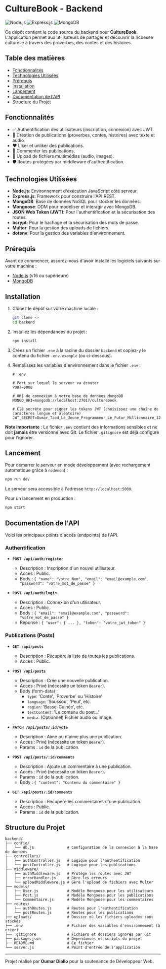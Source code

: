# CultureBook - Backend

![Node.js](https://img.shields.io/badge/Node.js-339933?style=for-the-badge&logo=nodedotjs&logoColor=white)
![Express.js](https://img.shields.io/badge/Express.js-000000?style=for-the-badge&logo=express&logoColor=white)
![MongoDB](https://img.shields.io/badge/MongoDB-4EA94B?style=for-the-badge&logo=mongodb&logoColor=white)

Ce dépôt contient le code source du backend pour **CultureBook**. L'application permet aux utilisateurs de partager et découvrir la richesse culturelle à travers des proverbes, des contes et des histoires.

## Table des matières

- [Fonctionnalités](#fonctionnalités)
- [Technologies Utilisées](#technologies-utilisées)
- [Prérequis](#prérequis)
- [Installation](#installation)
- [Lancement](#lancement)
- [Documentation de l'API](#documentation-de-lapi)
- [Structure du Projet](#structure-du-projet)

## Fonctionnalités

- ✅ Authentification des utilisateurs (inscription, connexion) avec JWT.
- 📝 Création de publications (proverbes, contes, histoires) avec texte et audio.
- ❤️ Liker et unliker des publications.
- 💬 Commenter les publications.
- 📂 Upload de fichiers multimédias (audio, images).
- 🛡️ Routes protégées par middleware d'authentification.

## Technologies Utilisées

- **Node.js**: Environnement d'exécution JavaScript côté serveur.
- **Express.js**: Framework pour construire l'API REST.
- **MongoDB**: Base de données NoSQL pour stocker les données.
- **Mongoose**: ODM pour modéliser et interagir avec MongoDB.
- **JSON Web Token (JWT)**: Pour l'authentification et la sécurisation des routes.
- **bcrypt**: Pour le hachage et la sécurisation des mots de passe.
- **Multer**: Pour la gestion des uploads de fichiers.
- **dotenv**: Pour la gestion des variables d'environnement.

## Prérequis

Avant de commencer, assurez-vous d'avoir installé les logiciels suivants sur votre machine :
- [Node.js](https://nodejs.org/en/) (v16 ou supérieure)
- [MongoDB](https://www.mongodb.com/try/download/community)

## Installation

1.  Clonez le dépôt sur votre machine locale :
    ```bash
    git clone <>
    cd backend
    ```

2.  Installez les dépendances du projet :
    ```bash
    npm install
    ```

3.  Créez un fichier `.env` à la racine du dossier `backend` et copiez-y le contenu du fichier `.env.example` (ou ci-dessous).

4.  Remplissez les variables d'environnement dans le fichier `.env` :
    ```
    # .env

    # Port sur lequel le serveur va écouter
    PORT=5000

    # URI de connexion à votre base de données MongoDB
    MONGO_URI=mongodb://localhost:27017/culturebook

    # Clé secrète pour signer les tokens JWT (choisissez une chaîne de caractères longue et aléatoire)
    JWT_SECRET=Oumar_Taod_Le_Jeune_Programmeur_Le_Futur_Millionnaire_123_Oumarthekin
    ```

**Note importante** : Le fichier `.env` contient des informations sensibles et ne doit **jamais** être versionné avec Git. Le fichier `.gitignore` est déjà configuré pour l'ignorer.

## Lancement

Pour démarrer le serveur en mode développement (avec rechargement automatique grâce à `nodemon`) :

```bash
npm run dev
```

Le serveur sera accessible à l'adresse `http://localhost:5000`.

Pour un lancement en production :

```bash
npm start
```

## Documentation de l'API

Voici les principaux points d'accès (endpoints) de l'API.

### Authentification

*   **`POST /api/auth/register`**
    *   Description : Inscription d'un nouvel utilisateur.
    *   Accès : Public.
    *   Body : `{ "name": "Votre Nom", "email": "email@example.com", "password": "votre_mot_de_passe" }`

*   **`POST /api/auth/login`**
    *   Description : Connexion d'un utilisateur.
    *   Accès : Public.
    *   Body : `{ "email": "email@example.com", "password": "votre_mot_de_passe" }`
    *   Réponse : `{ "user": { ... }, "token": "votre_jwt_token" }`

### Publications (Posts)

*   **`GET /api/posts`**
    *   Description : Récupère la liste de toutes les publications.
    *   Accès : Public.

*   **`POST /api/posts`**
    *   Description : Crée une nouvelle publication.
    *   Accès : Privé (nécessite un token `Bearer`).
    *   Body (form-data) :
        *   `type`: 'Conte', 'Proverbe' ou 'Histoire'
        *   `language`: 'Soussou', 'Peul', etc.
        *   `region`: 'Basse-Guinée', etc.
        *   `textContent`: 'Le contenu du post...'
        *   `media`: (Optionnel) Fichier audio ou image.

*   **`PATCH /api/posts/:id/vote`**
    *   Description : Aime ou n'aime plus une publication.
    *   Accès : Privé (nécessite un token `Bearer`).
    *   Params : `id` de la publication.

*   **`POST /api/posts/:id/comments`**
    *   Description : Ajoute un commentaire à une publication.
    *   Accès : Privé (nécessite un token `Bearer`).
    *   Params : `id` de la publication.
    *   Body : `{ "content": "Contenu du commentaire" }`

*   **`GET /api/posts/:id/comments`**
    *   Description : Récupère les commentaires d'une publication.
    *   Accès : Public.
    *   Params : `id` de la publication.

## Structure du Projet

```
backend/
├── config/
│   └── db.js               # Configuration de la connexion à la base de données
├── controllers/
│   ├── authController.js   # Logique pour l'authentification
│   └── postController.js   # Logique pour les publications
├── middleware/
│   ├── authMiddleware.js   # Protège les routes avec JWT
│   ├── errorHandler.js     # Gère les erreurs
│   └── uploadMiddleware.js # Gère l'upload de fichiers avec Multer
├── models/
│   ├── User.js             # Modèle Mongoose pour les utilisateurs
│   ├── Post.js             # Modèle Mongoose pour les publications
│   └── Commentaire.js      # Modèle Mongoose pour les commentaires
├── routes/
│   ├── authRoutes.js       # Routes pour l'authentification
│   └── postRoutes.js       # Routes pour les publications
├── uploads/                # Dossier où les fichiers uploadés sont stockés
├── .env                    # Fichier des variables d'environnement (à créer)
├── .gitignore              # Fichiers et dossiers ignorés par Git
├── package.json            # Dépendances et scripts du projet
├── README.md               # Ce fichier
└── server.js               # Point d'entrée de l'application
```

---

Projet réalisé par **Oumar Diallo** pour la soutenance de Développeur Web.